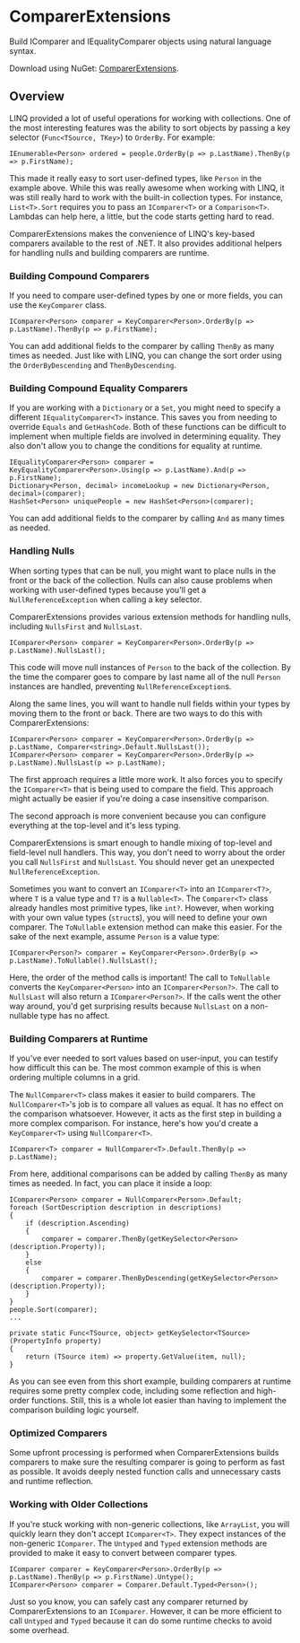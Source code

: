# ComparerExtensions

Build IComparer and IEqualityComparer objects using natural language syntax.

Download using NuGet: [ComparerExtensions](http://nuget.org/packages/ComparerExtensions).

## Overview
LINQ provided a lot of useful operations for working with collections. One of the most interesting features was the ability to sort objects by passing a key selector (`Func<TSource, TKey>`) to `OrderBy`. For example:

    IEnumerable<Person> ordered = people.OrderBy(p => p.LastName).ThenBy(p => p.FirstName);
    
This made it really easy to sort user-defined types, like `Person` in the example above. While this was really awesome when working with LINQ, it was still really hard to work with the built-in collection types. For instance, `List<T>.Sort` requires you to pass an `IComparer<T>` or a `Comparison<T>`. Lambdas can help here, a little, but the code starts getting hard to read. 

ComparerExtensions makes the convenience of LINQ's key-based comparers available to the rest of .NET. It also provides additional helpers for handling nulls and building comparers are runtime.

### Building Compound Comparers
If you need to compare user-defined types by one or more fields, you can use the `KeyComparer` class.

    IComparer<Person> comparer = KeyComparer<Person>.OrderBy(p => p.LastName).ThenBy(p => p.FirstName);
    
You can add additional fields to the comparer by calling `ThenBy` as many times as needed. Just like with LINQ, you can change the sort order using the `OrderByDescending` and `ThenByDescending`.

### Building Compound Equality Comparers
If you are working with a `Dictionary` or a `Set`, you might need to specify a different `IEqualityComparer<T>` instance. This saves you from needing to override `Equals` and `GetHashCode`. Both of these functions can be difficult to implement when multiple fields are involved in determining equality. They also don't allow you to change the conditions for equality at runtime.

    IEqualityComparer<Person> comparer = KeyEqualityComparer<Person>.Using(p => p.LastName).And(p => p.FirstName);
    Dictionary<Person, decimal> incomeLookup = new Dictionary<Person, decimal>(comparer);
    HashSet<Person> uniquePeople = new HashSet<Person>(comparer);
    
You can add additional fields to the comparer by calling `And` as many times as needed.

### Handling Nulls
When sorting types that can be null, you might want to place nulls in the front or the back of the collection. Nulls can also cause problems when working with user-defined types because you'll get a `NullReferenceException` when calling a key selector.

ComparerExtensions provides various extension methods for handling nulls, including `NullsFirst` and `NullsLast`.

    IComparer<Person> comparer = KeyComparer<Person>.OrderBy(p => p.LastName).NullsLast();
    
This code will move null instances of `Person` to the back of the collection. By the time the comparer goes to compare by last name all of the null `Person` instances are handled, preventing `NullReferenceException`s.

Along the same lines, you will want to handle null fields within your types by moving them to the front or back. There are two ways to do this with ComparerExtensions:

    IComparer<Person> comparer = KeyComparer<Person>.OrderBy(p => p.LastName, Comparer<string>.Default.NullsLast());
    IComparer<Person> comparer = KeyComparer<Person>.OrderBy(p => p.LastName).NullsLast(p => p.LastName);
    
The first approach requires a little more work. It also forces you to specify the `IComparer<T>` that is being used to compare the field. This approach might actually be easier if you're doing a case insensitive comparison.

The second approach is more convenient because you can configure everything at the top-level and it's less typing.

ComparerExtensions is smart enough to handle mixing of top-level and field-level null handlers. This way, you don't need to worry about the order you call `NullsFirst` and `NullsLast`. You should never get an unexpected `NullReferenceException`.

Sometimes you want to convert an `IComparer<T>` into an `IComparer<T?>`, where `T` is a value type and `T?` is a `Nullable<T>`. The `Comparer<T>` class already handles most primitive types, like `int?`. However, when working with your own value types (`struct`s), you will need to define your own comparer. The `ToNullable` extension method can make this easier. For the sake of the next example, assume `Person` is a value type:

    IComparer<Person?> comparer = KeyComparer<Person>.OrderBy(p => p.LastName).ToNullable().NullsLast();
    
Here, the order of the method calls is important! The call to `ToNullable` converts the `KeyComparer<Person>` into an `IComparer<Person?>`. The call to `NullsLast` will also return a `IComparer<Person?>`. If the calls went the other way around, you'd get surprising results because `NullsLast` on a non-nullable type has no affect.

### Building Comparers at Runtime
If you've ever needed to sort values based on user-input, you can testify how difficult this can be. The most common example of this is when ordering multiple columns in a grid.

The `NullComparer<T>` class makes it easier to build comparers. The `NullComparer<T>`'s job is to compare all values as equal. It has no effect on the comparison whatsoever. However, it acts as the first step in building a more complex comparison. For instance, here's how you'd create a `KeyComparer<T>` using `NullComparer<T>`.

    IComparer<T> comparer = NullComparer<T>.Default.ThenBy(p => p.LastName);
    
From here, additional comparisons can be added by calling `ThenBy` as many times as needed. In fact, you can place it inside a loop:

    IComparer<Person> comparer = NullComparer<Person>.Default;
    foreach (SortDescription description in descriptions)
    {
        if (description.Ascending)
        {
            comparer = comparer.ThenBy(getKeySelector<Person>(description.Property));
        }
        else
        {
            comparer = comparer.ThenByDescending(getKeySelector<Person>(description.Property));
        }
    }
    people.Sort(comparer);
    ...
    
    private static Func<TSource, object> getKeySelector<TSource>(PropertyInfo property)
    {
        return (TSource item) => property.GetValue(item, null);
    }
    
As you can see even from this short example, building comparers at runtime requires some pretty complex code, including some reflection and high-order functions. Still, this is a whole lot easier than having to implement the comparison building logic yourself.

### Optimized Comparers
Some upfront processing is performed when ComparerExtensions builds comparers to make sure the resulting comparer is going to perform as fast as possible. It avoids deeply nested function calls and unnecessary casts and runtime reflection.

### Working with Older Collections
If you're stuck working with non-generic collections, like `ArrayList`, you will quickly learn they don't accept `IComparer<T>`. They expect instances of the non-generic `IComparer`. The `Untyped` and `Typed` extension methods are provided to make it easy to convert between comparer types.

    IComparer comparer = KeyComparer<Person>.OrderBy(p => p.LastName).ThenBy(p => p.FirstName).Untype();
    IComparer<Person> comparer = Comparer.Default.Typed<Person>();
    
Just so you know, you can safely cast any comparer returned by ComparerExtensions to an `IComparer`. However, it can be more efficient to call `Untyped` and `Typed` because it can do some runtime checks to avoid some overhead.
